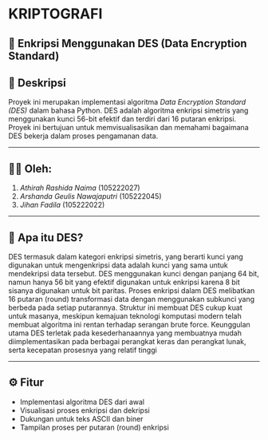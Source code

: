 # KRIPTOGRAFI

## 🔐 Enkripsi Menggunakan DES (Data Encryption Standard)

## 📌 Deskripsi

Proyek ini merupakan implementasi algoritma *Data Encryption Standard (DES)* dalam bahasa Python. DES adalah algoritma enkripsi simetris yang menggunakan kunci 56-bit efektif dan terdiri dari 16 putaran enkripsi. Proyek ini bertujuan untuk memvisualisasikan dan memahami bagaimana DES bekerja dalam proses pengamanan data.

---

## 👩‍💻 Oleh:

1. *Athirah Rashida Naima* (105222027)  
2. *Arshanda Geulis Nawajaputri* (105222045)  
3. *Jihan Fadila* (105222022)

---

## 📖 Apa itu DES?

DES termasuk dalam kategori enkripsi simetris, yang berarti kunci yang digunakan untuk mengenkripsi data adalah kunci yang sama untuk mendekripsi data tersebut. DES menggunakan kunci dengan panjang 64 bit, namun hanya 56 bit yang efektif digunakan untuk enkripsi karena 8 bit sisanya digunakan untuk bit paritas. Proses enkripsi dalam DES melibatkan 16 putaran (round) transformasi data dengan menggunakan subkunci yang berbeda pada setiap putarannya. Struktur ini membuat DES cukup kuat untuk masanya, meskipun kemajuan teknologi komputasi modern telah membuat algoritma ini rentan terhadap serangan brute force. Keunggulan utama DES terletak pada kesederhanaannya yang membuatnya mudah diimplementasikan pada berbagai perangkat keras dan perangkat lunak, serta kecepatan prosesnya yang relatif tinggi 

---

## ⚙ Fitur

- Implementasi algoritma DES dari awal
- Visualisasi proses enkripsi dan dekripsi
- Dukungan untuk teks ASCII dan biner
- Tampilan proses per putaran (round) enkripsi
